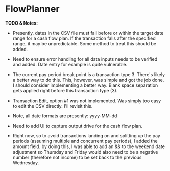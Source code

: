 # FlowPlanner


**TODO & Notes:**

* Presently, dates in the CSV file must fall before or within the target date range for a cash flow plan.  If the 
transaction falls after the specified range, it may be unpredictable.  Some method to treat this should be added.

* Need to ensure error handling for all data inputs needs to be verified and added.  Date entry for example is quite 
vulnerable.

* The current pay period break point is a transaction type 3.  There's likely a better way to do this.  This, however, 
was simple and got the job done.  I should consider implementing a better way.  Blank space separation gets applied 
right before this transaction type (3).   

* Transaction Edit, option #1 was not implemented.  Was simply too easy to edit the CSV directly.  I'll revisit this.

* Note, all date formats are presently:  yyyy-MM-dd

* Need to add UI to capture output drive for the cash flow plan.  

* Right now, so to avoid transactions landing on and splitting up the pay periods (assuming multiple and concurrent 
pay periods), I added the amount field.  by doing this, I was able to add an && to the weekend date adjustment so 
Thursday and Friday would also need to be a negative number (therefore not income) to be set back to the previous 
Wednesday.

